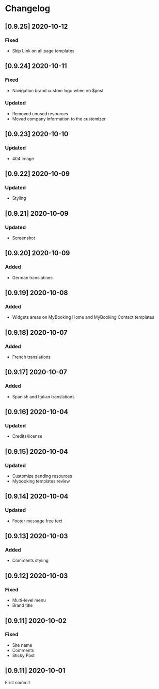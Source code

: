 # Changelog

## [0.9.25] 2020-10-12

### Fixed
- Skip Link on all page templates

## [0.9.24] 2020-10-11

### Fixed
- Navigation brand custom logo when no $post

### Updated
- Removed unused resources
- Moved company information to the customizer

## [0.9.23] 2020-10-10

### Updated
- 404 image

## [0.9.22] 2020-10-09

### Updated
- Styling

## [0.9.21] 2020-10-09

### Updated
- Screenshot

## [0.9.20] 2020-10-09

### Added
- German translations

## [0.9.19] 2020-10-08

### Added
- Widgets areas on MyBooking Home and MyBooking Contact templates

## [0.9.18] 2020-10-07

### Added
- French translations

## [0.9.17] 2020-10-07

### Added
- Spanish and Italian translations

## [0.9.16] 2020-10-04

### Updated
- Credits/license

## [0.9.15] 2020-10-04

### Updated
- Customize pending resources
- Mybooking templates review

## [0.9.14] 2020-10-04

### Updated

- Footer message free text

## [0.9.13] 2020-10-03

### Added

- Comments styling

## [0.9.12] 2020-10-03

### Fixed

- Multi-level menu
- Brand title

## [0.9.11] 2020-10-02

### Fixed

- Site name
- Comments 
- Sticky Post

## [0.9.11] 2020-10-01

First commit